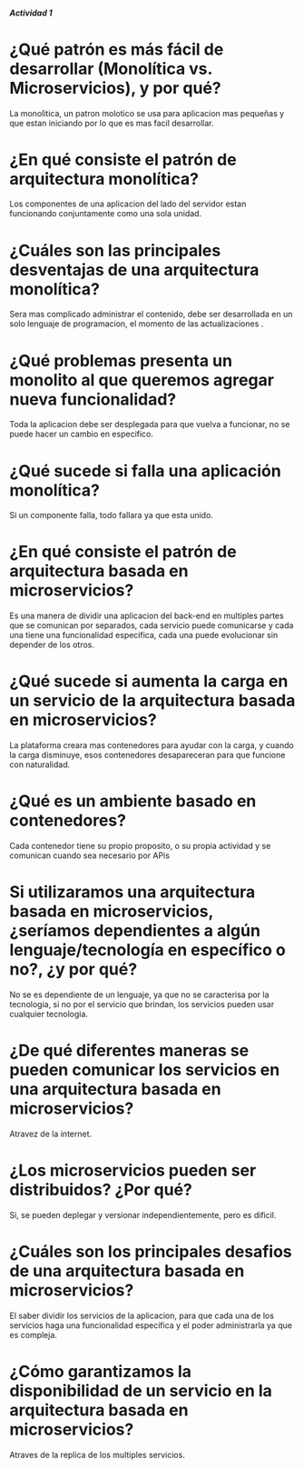 ##### Actividad 1

# ¿Qué patrón es más fácil de desarrollar (Monolítica vs. Microservicios), y por qué?
La monolìtica, un patron molotico se usa para aplicacion mas pequeñas y que estan iniciando por lo que es mas facil  desarrollar. 

# ¿En qué consiste el patrón de arquitectura monolítica?
Los componentes de una aplicacion del lado del servidor estan funcionando conjuntamente como una sola unidad.

# ¿Cuáles son las principales desventajas de una arquitectura monolítica?
Sera mas complicado administrar el contenido, debe ser desarrollada en un solo lenguaje de programacion, el momento de las actualizaciones .

# ¿Qué problemas presenta un monolito al que queremos agregar nueva funcionalidad?
Toda la aplicacion debe ser desplegada para que vuelva a funcionar, no se puede hacer un cambio en especifico.

# ¿Qué sucede si falla una aplicación monolítica?
Si un componente falla, todo fallara ya que esta unido.

# ¿En qué consiste el patrón de arquitectura basada en microservicios?
Es una manera de dividir una aplicacion del back-end en multiples partes que se comunican por separados, cada servicio puede comunicarse y cada una tiene una funcionalidad especifica, cada una puede evolucionar sin depender de los otros.

# ¿Qué sucede si aumenta la carga en un servicio de la arquitectura basada en microservicios?
La plataforma creara mas contenedores para ayudar con la carga, y cuando la carga disminuye, esos contenedores desapareceran para que funcione con naturalidad.

# ¿Qué es un ambiente basado en contenedores?
Cada contenedor tiene su propio proposito, o su propia actividad y se comunican cuando sea necesario por APis

# Si utilizaramos una arquitectura basada en microservicios, ¿seríamos dependientes a algún lenguaje/tecnología en específico o no?, ¿y por qué?
No se es dependiente de un lenguaje, ya que no se caracterisa por la tecnologia, si no por el servicio que brindan, los servicios pueden usar cualquier tecnologia.

# ¿De qué diferentes maneras se pueden comunicar los servicios en una arquitectura basada en microservicios?
Atravez de la internet.

# ¿Los microservicios pueden ser distribuidos? ¿Por qué?
Si, se pueden deplegar y versionar independientemente, pero es dificil.

# ¿Cuáles son los principales desafios de una arquitectura basada en microservicios?
El saber dividir los servicios de la aplicacion, para que cada una de los servicios haga una funcionalidad especifica y el poder administrarla ya que es compleja.

# ¿Cómo garantizamos la disponibilidad de un servicio en la arquitectura basada en microservicios?
Atraves de la replica de los multiples servicios.
